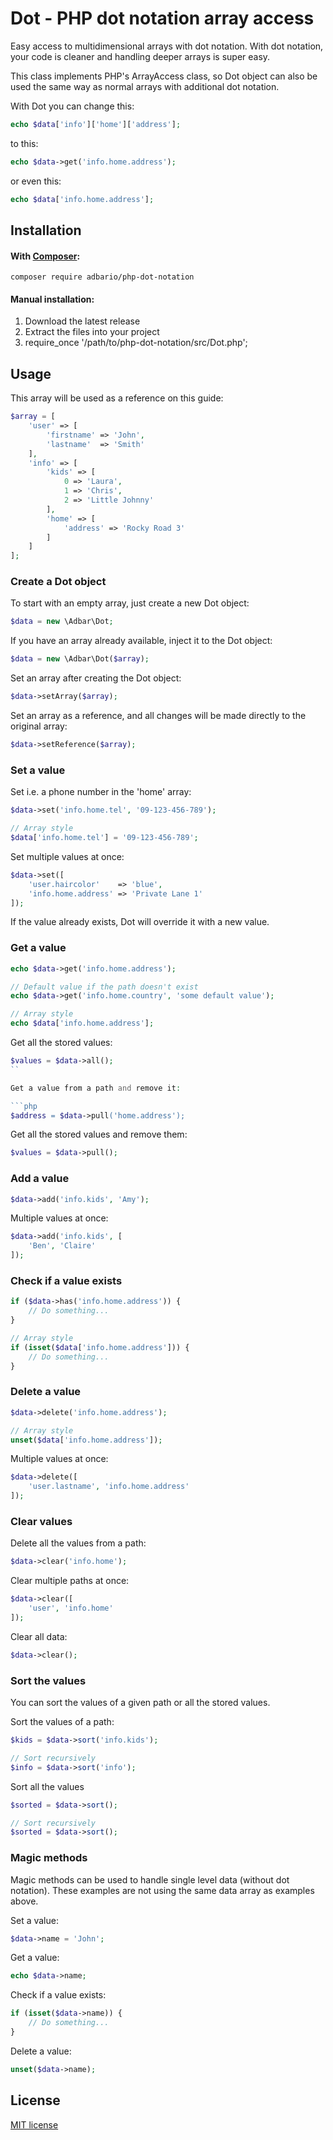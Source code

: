 # Dot - PHP dot notation array access
Easy access to multidimensional arrays with dot notation.
With dot notation, your code is cleaner and handling deeper arrays is super easy.

This class implements PHP's ArrayAccess class, so Dot object can also be used the same way as normal arrays with additional dot notation.

With Dot you can change this:

```php
echo $data['info']['home']['address'];
```

to this:

```php
echo $data->get('info.home.address');
```

or even this:

```php
echo $data['info.home.address'];
```

## Installation

#### With [Composer](https://getcomposer.org/):

```
composer require adbario/php-dot-notation
```

#### Manual installation:
1. Download the latest release
2. Extract the files into your project
3. require_once '/path/to/php-dot-notation/src/Dot.php';

## Usage

This array will be used as a reference on this guide:

```php
$array = [
    'user' => [
        'firstname' => 'John',
        'lastname'  => 'Smith'
    ],
    'info' => [
        'kids' => [
            0 => 'Laura',
            1 => 'Chris',
            2 => 'Little Johnny'
        ],
        'home' => [
            'address' => 'Rocky Road 3'
        ]
    ]
];
```

### Create a Dot object

To start with an empty array, just create a new Dot object:

```php
$data = new \Adbar\Dot;
```

If you have an array already available, inject it to the Dot object:

```php
$data = new \Adbar\Dot($array);
```

Set an array after creating the Dot object:

```php
$data->setArray($array);
```

Set an array as a reference, and all changes will be made directly to the original array:

```php
$data->setReference($array);
```

### Set a value

Set i.e. a phone number in the 'home' array:

```php
$data->set('info.home.tel', '09-123-456-789');

// Array style
$data['info.home.tel'] = '09-123-456-789';
```

Set multiple values at once:

```php
$data->set([
    'user.haircolor'    => 'blue',
    'info.home.address' => 'Private Lane 1'
]);
```

If the value already exists, Dot will override it with a new value.

### Get a value

```php
echo $data->get('info.home.address');

// Default value if the path doesn't exist
echo $data->get('info.home.country', 'some default value');

// Array style
echo $data['info.home.address'];
```

Get all the stored values:

```php
$values = $data->all();
``

Get a value from a path and remove it:

```php
$address = $data->pull('home.address');
```

Get all the stored values and remove them:

```php
$values = $data->pull();
```

### Add a value

```php
$data->add('info.kids', 'Amy');
```

Multiple values at once:

```php
$data->add('info.kids', [
    'Ben', 'Claire'
]);
```

### Check if a value exists

```php
if ($data->has('info.home.address')) {
    // Do something...
}

// Array style
if (isset($data['info.home.address'])) {
    // Do something...
}
```

### Delete a value

```php
$data->delete('info.home.address');

// Array style
unset($data['info.home.address']);
```

Multiple values at once:

```php
$data->delete([
    'user.lastname', 'info.home.address'
]);
```

### Clear values

Delete all the values from a path:

```php
$data->clear('info.home');
```

Clear multiple paths at once:

```php
$data->clear([
    'user', 'info.home'
]);
```

Clear all data:

```php
$data->clear();
```

### Sort the values

You can sort the values of a given path or all the stored values.

Sort the values of a path:

```php
$kids = $data->sort('info.kids');

// Sort recursively
$info = $data->sort('info');
```

Sort all the values

```php
$sorted = $data->sort();

// Sort recursively
$sorted = $data->sort();
```

### Magic methods

Magic methods can be used to handle single level data (without dot notation). These examples are not using the same data array as examples above.

Set a value:

```php
$data->name = 'John';
```

Get a value:

```php
echo $data->name;
```

Check if a value exists:

```php
if (isset($data->name)) {
    // Do something...
}
```

Delete a value:

```php
unset($data->name);
```

## License

[MIT license](LICENSE.md)
